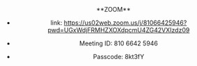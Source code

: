 <center>
**ZOOM**
<center>

- link: <https://us02web.zoom.us/j/81066425946?pwd=UGxWdjFRMHZXOXdpcmU4ZG42VXIzdz09>

- Meeting ID: 810 6642 5946

- Passcode: 8kt3fY
